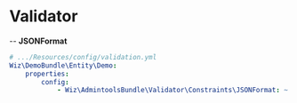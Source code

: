 Validator
=========
--
**JSONFormat**
```yaml
# .../Resources/config/validation.yml
Wiz\DemoBundle\Entity\Demo:
    properties:
        config:
            - Wiz\AdmintoolsBundle\Validator\Constraints\JSONFormat: ~
```
